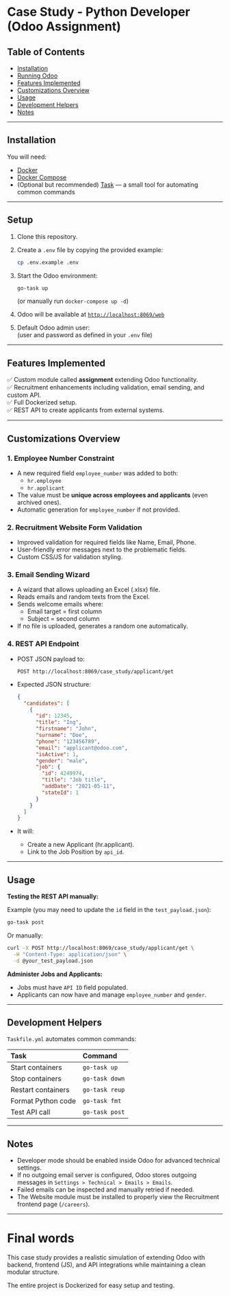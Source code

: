 # Case Study - Python Developer (Odoo Assignment)

## Table of Contents

- [Installation](#installation)
- [Running Odoo](#setup)
- [Features Implemented](#features-implemented)
- [Customizations Overview](#customizations-overview)
- [Usage](#usage)
- [Development Helpers](#development-helpers)
- [Notes](#notes)

---

## Installation

You will need:

- [Docker](https://docs.docker.com/engine/install/)
- [Docker Compose](https://docs.docker.com/compose/install/)
- (Optional but recommended) [Task](https://taskfile.dev/) — a small tool for automating common commands

---

## Setup

1. Clone this repository.

2. Create a `.env` file by copying the provided example:

   ```bash
   cp .env.example .env
   ```

3. Start the Odoo environment:

   ```bash
   go-task up
   ```

   (or manually run `docker-compose up -d`)

4. Odoo will be available at [`http://localhost:8069/web`](http://localhost:8069/web)

5. Default Odoo admin user:  
   (user and password as defined in your `.env` file)

---

## Features Implemented

✅ Custom module called **assignment** extending Odoo functionality.  
✅ Recruitment enhancements including validation, email sending, and custom API.  
✅ Full Dockerized setup.  
✅ REST API to create applicants from external systems.

---

## Customizations Overview

### 1. Employee Number Constraint

- A new required field `employee_number` was added to both:
  - `hr.employee`
  - `hr.applicant`
- The value must be **unique across employees and applicants** (even archived ones).
- Automatic generation for `employee_number` if not provided.

### 2. Recruitment Website Form Validation

- Improved validation for required fields like Name, Email, Phone.
- User-friendly error messages next to the problematic fields.
- Custom CSS/JS for validation styling.

### 3. Email Sending Wizard

- A wizard that allows uploading an Excel (.xlsx) file.
- Reads emails and random texts from the Excel.
- Sends welcome emails where:
  - Email target = first column
  - Subject = second column
- If no file is uploaded, generates a random one automatically.

### 4. REST API Endpoint

- POST JSON payload to:

  ```
  POST http://localhost:8069/case_study/applicant/get
  ```

- Expected JSON structure:

  ```json
  {
    "candidates": [
      {
        "id": 12345,
        "title": "Ing",
        "firstname": "John",
        "surname": "Doe",
        "phone": "123456789",
        "email": "applicant@odoo.com",
        "isActive": 1,
        "gender": "male",
        "job": {
          "id": 4249974,
          "title": "Job title",
          "addDate": "2021-05-11",
          "stateId": 1
        }
      }
    ]
  }
  ```

- It will:
  - Create a new Applicant (hr.applicant).
  - Link to the Job Position by `api_id`.

---

## Usage

**Testing the REST API manually:**

Example (you may need to update the `id` field in the `test_payload.json`):

```bash
go-task post 
```

Or manually:

```bash
curl -X POST http://localhost:8069/case_study/applicant/get \
  -H "Content-Type: application/json" \
  -d @your_test_payload.json
```

**Administer Jobs and Applicants:**

- Jobs must have `API ID` field populated.
- Applicants can now have and manage `employee_number` and `gender`.

---

## Development Helpers

`Taskfile.yml` automates common commands:

| Task | Command |
|:-----|:--------|
| Start containers | `go-task up` |
| Stop containers | `go-task down` |
| Restart containers | `go-task reup` |
| Format Python code | `go-task fmt` |
| Test API call | `go-task post` |

---

## Notes

- Developer mode should be enabled inside Odoo for advanced technical settings.
- If no outgoing email server is configured, Odoo stores outgoing messages in `Settings > Technical > Emails > Emails`.
- Failed emails can be inspected and manually retried if needed.
- The Website module must be installed to properly view the Recruitment frontend page (`/careers`).

---

# Final words

This case study provides a realistic simulation of extending Odoo with backend, frontend (JS), and API integrations while maintaining a clean modular structure.  

The entire project is Dockerized for easy setup and testing.
